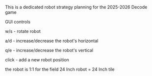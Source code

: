 This is a dedicated robot strategy planning for the 2025-2026 Decode game 

GUI controls 

 w/s - rotate robot

 a/d - increase/decrease the robot's horizontal

 q/e - increase/decrease the robot's vertical

click - add a new robot position

the robot is 1:1 for the field 24 Inch robot = 24 Inch tile 
